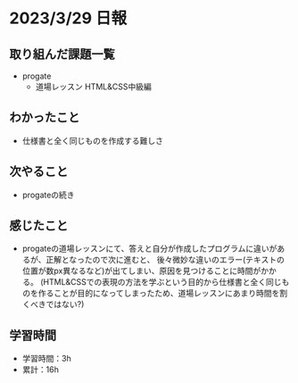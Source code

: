 # 2023/3/29 日報
## 取り組んだ課題一覧
- progate
	- 道場レッスン HTML&CSS中級編

## わかったこと
- 仕様書と全く同じものを作成する難しさ


## 次やること
- progateの続き

## 感じたこと
- progateの道場レッスンにて、答えと自分が作成したプログラムに違いがあるが、正解となったので次に進むと、
後々微妙な違いのエラー(テキストの位置が数px異なるなど)が出てしまい、原因を見つけることに時間がかかる。
(HTML&CSSでの表現の方法を学ぶという目的から仕様書と全く同じものを作ることが目的になってしまったため、道場レッスンにあまり時間を割くべきではない?)

## 学習時間
- 学習時間：3h
- 累計：16h
